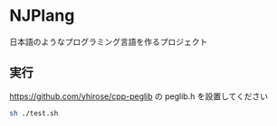 # NJPlang
日本語のようなプログラミング言語を作るプロジェクト  

## 実行
https://github.com/yhirose/cpp-peglib の peglib.h を設置してください
```bash
sh ./test.sh
```